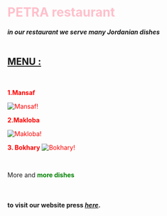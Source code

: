 # <font color="pink">**PETRA** restaurant </font> 

***in our restaurant we serve many Jordanian dishes***
<br>
<br>


## <ins>**MENU :**</ins>
<br>

<font color="red">**1.Mansaf**

![Mansaf!](https://www.cheftariq.com/wp-content/uploads/2020/04/mansaf-4-1.jpg.webp "mansaf" )


**2.Makloba**

![Makloba!](https://plantbasedfolk.com/wp-content/uploads/2021/04/Maqlouba.jpg "Makloba")

**3. Bokhary**
![Bokhary!](https://modo3.com/thumbs/fit630x300/47985/1439110962/%D8%B7%D8%B1%D9%8A%D9%82%D8%A9_%D8%B9%D9%85%D9%84_%D8%B1%D8%B2_%D8%A8%D8%AE%D8%A7%D8%B1%D9%8A.jpg "Bokhary")      </font>          

<br>

More  and <font color="green">**more dishes**</font>  
<br><br><br>
**to visit our website press [***here***](https://duckduckgo.com).**


